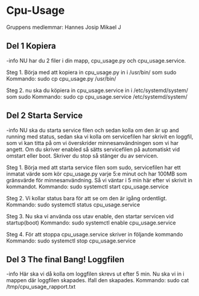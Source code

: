 # Cpu-Usage

Gruppens medlemmar:
Hannes 
Josip
Mikael J

## Del 1 Kopiera

-info
NU har du 2 filer i din mapp, cpu_usage.py och cpu_usage.service.

Steg 1. Börja med att kopiera in cpu_usage.py in i /usr/bin/ som sudo
Kommando: sudo cp cpu_usage.py /usr/bin/

Steg 2. nu ska du köpiera in cpu_usage.service in i /etc/systemd/system/ som sudo
Kommando: sudo cp cpu_usage.service /etc/systemd/system/



## Del 2 Starta Service

-info
NU ska du starta service filen och sedan kolla om den är up and running med status, sedan ska vi kolla om servicefilen har skrivit en loggfil, som vi kan titta på om vi överskrider minnesanvändningen som vi har angett. 
Om du skriver enabled så sätts servicefilen på automatiskt vid omstart eller boot. 
Skriver du stop så stänger du av servicen.

Steg 1. Börja med att starta service filen som sudo, servicefilen har ett inmatat värde som kör cpu_usage.py varje 5:e minut och har 100MB som gränsvärde för minnesanvändning.
Så vi väntar i 5 min här efter vi skrivit in kommandot.
Kommando: sudo systemctl start cpu_usage.service

Steg 2. Vi kollar status bara för att se om den är igång ordentligt.
Kommando: sudo systemctl status cpu_usage.service

Steg 3. Nu ska vi använda oss utav enable, den startar servicen vid startup(boot)
Kommando: sudo systemctl enable cpu_usage.service

Steg 4. För att stoppa cpu_usage.service skriver in följande kommando
Kommando: sudo systemctl stop cpu_usage.service


## Del 3 The final Bang! Loggfilen

-info 
Här ska vi då kolla om loggfilen skrevs ut efter 5 min. Nu ska vi in i mappen där loggfilen skapades.
Ifall den skapades.
Kommando:  sudo cat /tmp/cpu_usage_rapport.txt 




